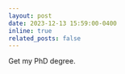 ```yaml
---
layout: post
date: 2023-12-13 15:59:00-0400
inline: true
related_posts: false
---
```


Get my PhD degree.

